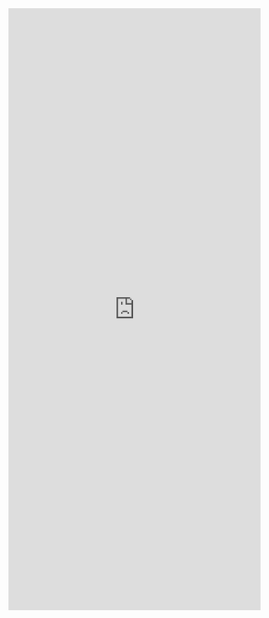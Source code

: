 <iFrame src="https://drive.google.com/file/d/1Mlrs-LBbCzDpkbSRKaCWGrAdmY2b7OF9/preview" width="100%" height="1200px" name="the-iFrame" frameborder="0"></iFrame><br>